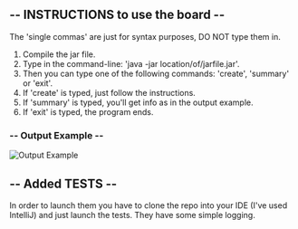 ## -- INSTRUCTIONS to use the board --

The 'single commas' are just for syntax purposes, DO NOT type them in.

1. Compile the jar file.
2. Type in the command-line: 'java -jar location/of/jarfile.jar'.
3. Then you can type one of the following commands: 'create', 'summary' or 'exit'.
4. If 'create' is typed, just follow the instructions.
5. If 'summary' is typed, you'll get info as in the output example.
6. If 'exit' is typed, the program ends. 

### -- Output Example --
![Output Example](https://i.imgur.com/JElnZVg.png)

## -- Added TESTS --

In order to launch them you have to clone the repo into your IDE (I've used IntelliJ) and just launch the tests. They have some simple logging.
